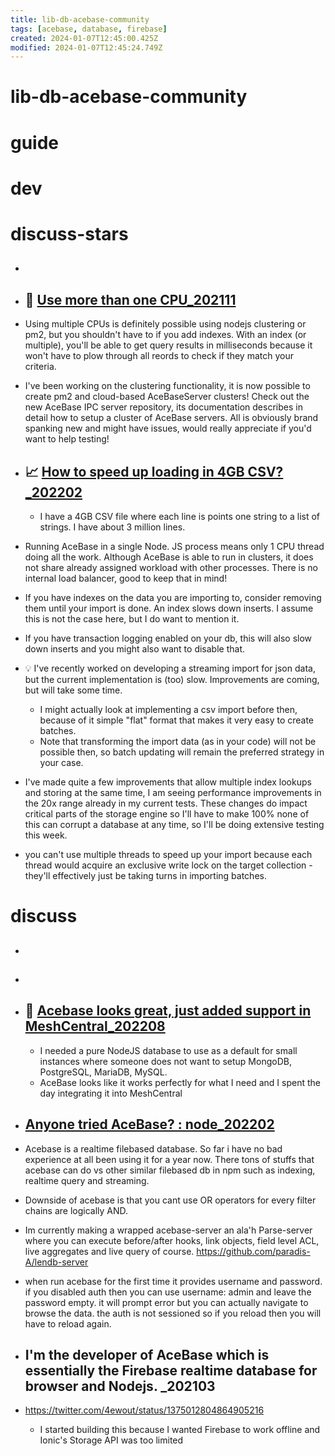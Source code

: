 ```yaml
---
title: lib-db-acebase-community
tags: [acebase, database, firebase]
created: 2024-01-07T12:45:00.425Z
modified: 2024-01-07T12:45:24.749Z
---
```


# lib-db-acebase-community

# guide

# dev

# discuss-stars

- ## 

- ## 🔀 [Use more than one CPU_202111](https://github.com/appy-one/acebase/issues/49)
- Using multiple CPUs is definitely possible using nodejs clustering or pm2, but you shouldn't have to if you add indexes. With an index (or multiple), you'll be able to get query results in milliseconds because it won't have to plow through all reords to check if they match your criteria.

- I've been working on the clustering functionality, it is now possible to create pm2 and cloud-based AceBaseServer clusters!
Check out the new AceBase IPC server repository, its documentation describes in detail how to setup a cluster of AceBase servers. All is obviously brand spanking new and might have issues, would really appreciate if you'd want to help testing!

- ## 📈 [How to speed up loading in 4GB CSV?_202202](https://github.com/appy-one/acebase/issues/65)
  - I have a 4GB CSV file where each line is points one string to a list of strings. I have about 3 million lines.

- Running AceBase in a single Node. JS process means only 1 CPU thread doing all the work. Although AceBase is able to run in clusters, it does not share already assigned workload with other processes. There is no internal load balancer, good to keep that in mind!
- If you have indexes on the data you are importing to, consider removing them until your import is done. An index slows down inserts. I assume this is not the case here, but I do want to mention it.
- If you have transaction logging enabled on your db, this will also slow down inserts and you might also want to disable that.
- 💡 I've recently worked on developing a streaming import for json data, but the current implementation is (too) slow. Improvements are coming, but will take some time. 
  - I might actually look at implementing a csv import before then, because of it simple "flat" format that makes it very easy to create batches. 
  - Note that transforming the import data (as in your code) will not be possible then, so batch updating will remain the preferred strategy in your case.

- I've made quite a few improvements that allow multiple index lookups and storing at the same time, I am seeing performance improvements in the 20x range already in my current tests. These changes do impact critical parts of the storage engine so I'll have to make 100% none of this can corrupt a database at any time, so I'll be doing extensive testing this week.

- you can't use multiple threads to speed up your import because each thread would acquire an exclusive write lock on the target collection - they'll effectively just be taking turns in importing batches.
# discuss
- ## 

- ## 

- ## 🌰 [Acebase looks great, just added support in MeshCentral_202208](https://github.com/appy-one/acebase/issues/137)
  - I needed a pure NodeJS database to use as a default for small instances where someone does not want to setup MongoDB, PostgreSQL, MariaDB, MySQL. 
  - AceBase looks like it works perfectly for what I need and I spent the day integrating it into MeshCentral

- ## [Anyone tried AceBase? : node_202202](https://www.reddit.com/r/node/comments/snsr3z/anyone_tried_acebase/)
- Acebase is a realtime filebased database. So far i have no bad experience at all been using it for a year now. There tons of stuffs that acebase can do vs other similar filebased db in npm such as indexing, realtime query and streaming.
- Downside of acebase is that you cant use OR operators for every filter chains are logically AND. 
- Im currently making a wrapped acebase-server an ala'h Parse-server where you can execute before/after hooks, link objects, field level ACL, live aggregates and live query of course. https://github.com/paradis-A/lendb-server

- when run acebase for the first time it provides username and password. if you disabled auth then you can use username: admin and leave the password empty. it will prompt error but you can actually navigate to browse the data. the auth is not sessioned so if you reload then you will have to reload again. 

- ## I'm the developer of AceBase which is essentially the Firebase realtime database for browser and Nodejs. _202103
- https://twitter.com/4ewout/status/1375012804864905216
  - I started building this because I wanted Firebase to work offline and Ionic's Storage API was too limited

